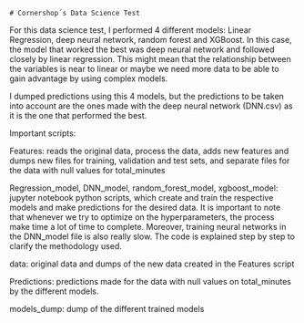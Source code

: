     # Cornershop´s Data Science Test

For this data science test, I performed 4 different models: Linear Regression, deep neural network, random forest and XGBoost.  In this case, the model that worked the best was deep neural network and followed closely by linear regression.  This might mean that the relationship between the variables is near to linear or maybe we need more data to be able to gain advantage by using complex models.

I dumped predictions using this 4 models, but the predictions to be taken into account are the ones made with the deep neural network (DNN.csv) as it is the one that performed the best. 

Important scripts:

Features: reads the original data, process the data, adds new features and dumps new files for training, validation and test sets, and separate files for the data with null values for total_minutes

Regression_model, DNN_model, random_forest_model, xgboost_model: jupyter notebook python scripts, which create and train the respective models and make predictions for the desired data.  It is important to note that whenever we try to optimize on the hyperparameters, the process make time a lot of time to complete.  Moreover, training neural networks in the DNN_model file is also really slow.  The code is explained step by step to clarify the methodology used.

data: original data and dumps of the new data created in the Features script

Predictions: predictions made for the data with null values on total_minutes by the different models.

models_dump: dump of the different trained models
